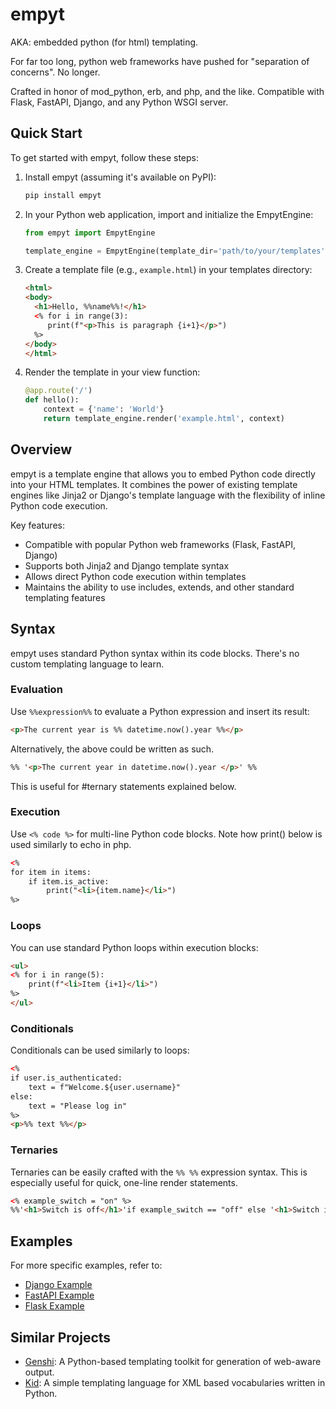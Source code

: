 # empyt

AKA: embedded python (for html) templating.

For far too long, python web frameworks have pushed for "separation of concerns". No longer.

Crafted in honor of mod_python, erb, and php, and the like. Compatible with Flask, FastAPI, Django, and any Python WSGI server.

## Quick Start
To get started with empyt, follow these steps:

1. Install empyt (assuming it's available on PyPI):
    ```bash
    pip install empyt
    ```

2. In your Python web application, import and initialize the EmpytEngine:

   ```python
   from empyt import EmpytEngine

   template_engine = EmpytEngine(template_dir='path/to/your/templates', engine='jinja')
   ```

3. Create a template file (e.g., `example.html`) in your templates directory:

   ```html
   <html>
   <body>
     <h1>Hello, %%name%%!</h1>
     <% for i in range(3):
        print(f"<p>This is paragraph {i+1}</p>")
     %>
   </body>
   </html>
   ```

4. Render the template in your view function:

   ```python
   @app.route('/')
   def hello():
       context = {'name': 'World'}
       return template_engine.render('example.html', context)
   ```

## Overview

empyt is a template engine that allows you to embed Python code directly into your HTML templates. It combines the power of existing template engines like Jinja2 or Django's template language with the flexibility of inline Python code execution.

Key features:
- Compatible with popular Python web frameworks (Flask, FastAPI, Django)
- Supports both Jinja2 and Django template syntax
- Allows direct Python code execution within templates
- Maintains the ability to use includes, extends, and other standard templating features

## Syntax
empyt uses standard Python syntax within its code blocks. There's no custom templating language to learn.

### Evaluation
Use `%%expression%%` to evaluate a Python expression and insert its result:

```html
<p>The current year is %% datetime.now().year %%</p>
```

Alternatively, the above could be written as such.

```html
%% '<p>The current year in datetime.now().year </p>' %%
```

This is useful for #ternary statements explained below.

### Execution
Use `<% code %>` for multi-line Python code blocks.
Note how print() below is used similarly to echo in php.

```html
<%
for item in items:
    if item.is_active:
        print("<li>{item.name}</li>")
%>
```

### Loops
You can use standard Python loops within execution blocks:

```html
<ul>
<% for i in range(5):
    print(f"<li>Item {i+1}</li>")
%>
</ul>
```

### Conditionals
Conditionals can be used similarly to loops:

```html
<%
if user.is_authenticated:
    text = f"Welcome.${user.username}"
else:
    text = "Please log in"
%>
<p>%% text %%</p>
```

### Ternaries
Ternaries can be easily crafted with the `%% %%` expression syntax. This is especially useful for quick, one-line render statements.
```html
<% example_switch = "on" %>
%%'<h1>Switch is off</h1>'if example_switch == "off" else '<h1>Switch is on</h1>' %%
```

## Examples
For more specific examples, refer to:
- [Django Example](./examples/django_example.py)
- [FastAPI Example](./examples/fastapi_example.py)
- [Flask Example](./examples/flask_example.py)

## Similar Projects
- [Genshi](https://genshi.readthedocs.io/en/latest/templates/): A Python-based templating toolkit for generation of web-aware output.
- [Kid](https://www.turbogears.org/1.0/docs/GettingStarted/Kid.html): A simple templating language for XML based vocabularies written in Python.
